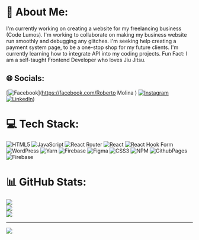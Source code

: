 # 💫 About Me:
I'm currently working on creating a website for my freelancing business (Code Lumos).
I'm working to collaborate on making my business website run smoothly and debugging any glitches.
I'm seeking help creating a payment system page, to be a one-stop shop for my future clients.
I'm currently learning how to integrate API into my coding projects.
Fun Fact: I am a self-taught Frontend Developer who loves Jiu Jitsu.


## 🌐 Socials:
[![Facebook](https://img.shields.io/badge/Facebook-%231877F2.svg?logo=Facebook&logoColor=white)](https://facebook.com/Roberto Molina ) [![Instagram](https://img.shields.io/badge/Instagram-%23E4405F.svg?logo=Instagram&logoColor=white)](https://instagram.com/mr_roberto10) [![LinkedIn]([https://img.shields.io/badge/LinkedIn-%230077B5.svg?logo=linkedin&logoColor=white)](https://www.linkedin.com/in/roberto-molina-9173111b2/)) 

# 💻 Tech Stack:
![HTML5](https://img.shields.io/badge/html5-%23E34F26.svg?style=for-the-badge&logo=html5&logoColor=white) ![JavaScript](https://img.shields.io/badge/javascript-%23323330.svg?style=for-the-badge&logo=javascript&logoColor=%23F7DF1E) ![React Router](https://img.shields.io/badge/React_Router-CA4245?style=for-the-badge&logo=react-router&logoColor=white) ![React](https://img.shields.io/badge/react-%2320232a.svg?style=for-the-badge&logo=react&logoColor=%2361DAFB) ![React Hook Form](https://img.shields.io/badge/React%20Hook%20Form-%23EC5990.svg?style=for-the-badge&logo=reacthookform&logoColor=white) ![WordPress](https://img.shields.io/badge/WordPress-%23117AC9.svg?style=for-the-badge&logo=WordPress&logoColor=white) ![Yarn](https://img.shields.io/badge/yarn-%232C8EBB.svg?style=for-the-badge&logo=yarn&logoColor=white) ![Firebase](https://img.shields.io/badge/Firebase-039BE5?style=for-the-badge&logo=Firebase&logoColor=white) ![Figma](https://img.shields.io/badge/figma-%23F24E1E.svg?style=for-the-badge&logo=figma&logoColor=white) ![CSS3](https://img.shields.io/badge/css3-%231572B6.svg?style=for-the-badge&logo=css3&logoColor=white) ![NPM](https://img.shields.io/badge/NPM-%23CB3837.svg?style=for-the-badge&logo=npm&logoColor=white) ![GithubPages](https://img.shields.io/badge/github%20pages-121013?style=for-the-badge&logo=github&logoColor=white) ![Firebase](https://img.shields.io/badge/firebase-%23039BE5.svg?style=for-the-badge&logo=firebase)
# 📊 GitHub Stats:
![](https://github-readme-stats.vercel.app/api?username=MrMolina836&theme=midnight-purple&hide_border=false&include_all_commits=true&count_private=false)<br/>
![](https://github-readme-streak-stats.herokuapp.com/?user=MrMolina836&theme=midnight-purple&hide_border=false)<br/>
![](https://github-readme-stats.vercel.app/api/top-langs/?username=MrMolina836&theme=midnight-purple&hide_border=false&include_all_commits=true&count_private=false&layout=compact)

---
[![](https://visitcount.itsvg.in/api?id=MrMolina836&icon=0&color=0)](https://visitcount.itsvg.in)

<!-- Proudly created with GPRM ( https://gprm.itsvg.in ) -->
